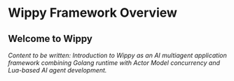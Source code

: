 # Wippy Framework Overview

<!-- Metadata -->
<!-- 
Topic: Framework Overview
Type: Landing Page
Audience: All Users
Estimated Reading Time: 10 minutes
-->

<!-- Content Plan -->
<!--
This is the main landing page for Wippy documentation. Should provide:
- High-level introduction to Wippy framework
- Key value propositions and benefits
- Quick navigation to different user paths
- Architecture overview diagram
- Links to getting started guides
- Community and support information

Should answer: What is Wippy and why should I use it?
-->

## Welcome to Wippy

*Content to be written: Introduction to Wippy as an AI multiagent application framework combining Golang runtime with Actor Model concurrency and Lua-based AI agent development.*
